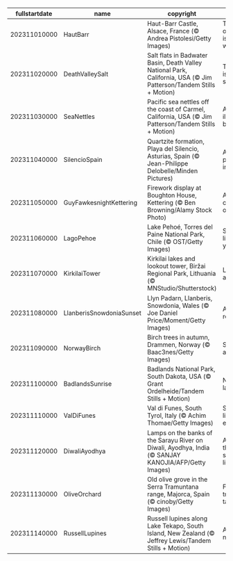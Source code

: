 |fullstartdate|name|copyright|title|image|
|--|--|--|--|--|
202311010000|HautBarr|Haut-Barr Castle, Alsace, France (© Andrea Pistolesi/Getty Images)|The 'eye of Alsace' is watching|![](/en-GB/2023/11/202311010000HautBarr.jpg)|
202311020000|DeathValleySalt|Salt flats in Badwater Basin, Death Valley National Park, California, USA (© Jim Patterson/Tandem Stills + Motion)|This park is worth its salt|![](/en-GB/2023/11/202311020000DeathValleySalt.jpg)|
202311030000|SeaNettles|Pacific sea nettles off the coast of Carmel, California, USA (© Jim Patterson/Tandem Stills + Motion)|An illuminated bloom|![](/en-GB/2023/11/202311030000SeaNettles.jpg)|
202311040000|SilencioSpain|Quartzite formation, Playa del Silencio, Asturias, Spain (© Jean-Philippe Delobelle/Minden Pictures)|A quiet place, indeed|![](/en-GB/2023/11/202311040000SilencioSpain.jpg)|
202311050000|GuyFawkesnightKettering|Firework display at Boughton House, Kettering (© Ben Browning/Alamy Stock Photo)|A rare celebration of failure|![](/en-GB/2023/11/202311050000GuyFawkesnightKettering.jpg)|
202311060000|LagoPehoe|Lake Pehoé, Torres del Paine National Park, Chile (© OST/Getty Images)|Shine a light into your blues|![](/en-GB/2023/11/202311060000LagoPehoe.jpg)|
202311070000|KirkilaiTower|Kirkilai lakes and lookout tower, Biržai Regional Park, Lithuania (© MNStudio/Shutterstock)|Lookout above!|![](/en-GB/2023/11/202311070000KirkilaiTower.jpg)|
202311080000|LlanberisSnowdoniaSunset|Llyn Padarn, Llanberis, Snowdonia, Wales (© Joe Daniel Price/Moment/Getty Images)|A place to reflect|![](/en-GB/2023/11/202311080000LlanberisSnowdoniaSunset.jpg)|
202311090000|NorwayBirch|Birch trees in autumn, Drammen, Norway (© Baac3nes/Getty Images)|Shades of autumn|![](/en-GB/2023/11/202311090000NorwayBirch.jpg)|
202311100000|BadlandsSunrise|Badlands National Park, South Dakota, USA (© Grant Ordelheide/Tandem Stills + Motion)|Not so bad lands|![](/en-GB/2023/11/202311100000BadlandsSunrise.jpg)|
202311110000|ValDiFunes|Val di Funes, South Tyrol, Italy (© Achim Thomae/Getty Images)|Small town life, elevated|![](/en-GB/2023/11/202311110000ValDiFunes.jpg)|
202311120000|DiwaliAyodhya|Lamps on the banks of the Sarayu River on Diwali, Ayodhya, India (© SANJAY KANOJIA/AFP/Getty Images)|A thousand splendid lights|![](/en-GB/2023/11/202311120000DiwaliAyodhya.jpg)|
202311130000|OliveOrchard|Old olive grove in the Serra Tramuntana range, Majorca, Spain (© cinoby/Getty Images)|From the tree to the table|![](/en-GB/2023/11/202311130000OliveOrchard.jpg)|
202311140000|RussellLupines|Russell lupines along Lake Tekapo, South Island, New Zealand (© Jeffrey Lewis/Tandem Stills + Motion)|A beautiful nuisance|![](/en-GB/2023/11/202311140000RussellLupines.jpg)|
